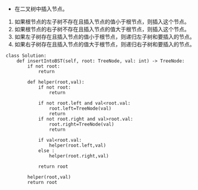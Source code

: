 - 在二叉树中插入节点。
1. 如果根节点的左子树不存在且插入节点的值小于根节点，则插入这个节点。  
2. 如果根节点的右子树不存在且插入节点的值大于根节点，则插入这个节点。  
3. 如果左子树存在且插入节点的值小于根节点，则递归左子树和要插入的节点。  
4. 如果右子树存在且插入节点的值大于根节点，则递归右子树和要插入的节点。  
```python3
class Solution:
    def insertIntoBST(self, root: TreeNode, val: int) -> TreeNode:
        if not root:
            return
        
        def helper(root,val):
            if not root:
                return
            
            if not root.left and val<root.val:
                root.left=TreeNode(val)
                return
            if not root.right and val>root.val:
                root.right=TreeNode(val)
                return
            
            if val<root.val:
                helper(root.left,val)
            else :
                helper(root.right,val)
                
            return root
        
        helper(root,val)
        return root
```